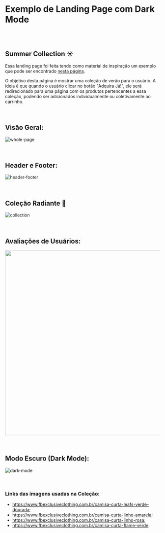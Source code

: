# Exemplo de Landing Page com Dark Mode
<br/>
<br/>

## Summer Collection ☀️

Essa landing page foi feita tendo como material de inspiração um exemplo que pode ser encontrado [nesta página](https://support.freshmarketer.com/en/support/solutions/articles/50000003379-how-to-build-a-landing-page-).

O objetivo desta página é mostrar uma coleção de verão para o usuário. A ideia é que quando o usuário clicar no botão "Adquira Já!", ele será redirecionado para uma página com os produtos pertencentes a essa coleção, podendo ser adicionados individualmente ou coletivamente ao carrinho. 
<br/>
<br/>
<br/>

## Visão Geral:

![whole-page](https://github.com/Diego-S-G/LandingPage/assets/140908243/aed34d62-6867-4e33-a03f-a4ea145a253f)
<br/>
<br/>
<br/>

## Header e Footer:

![header-footer](https://github.com/Diego-S-G/LandingPage/assets/140908243/4fc50546-12db-4e00-90b5-d7c104e306a6)
<br/>
<br/>
<br/>

## Coleção Radiante 🌻

![collection](https://github.com/Diego-S-G/LandingPage/assets/140908243/47cd0987-cf88-42bd-9d6a-e50124090258)
<br/>
<br/>
<br/>

## Avaliações de Usuários:

<img src="https://github.com/Diego-S-G/LandingPage/assets/140908243/1844cd57-0d8d-4f59-9b8e-5f5731f76f2b" width="600"/>
<br/>
<br/>
<br/>

## Modo Escuro (Dark Mode):

![dark-mode](https://github.com/Diego-S-G/LandingPage/assets/140908243/30de7639-dfb7-43f6-8f33-bdc9b7690dff)
<br/>
<br/>
<br/>

### Links das imagens usadas na Coleção:

- https://www.fbexclusiveclothing.com.br/camisa-curta-leafs-verde-dourada;
- https://www.fbexclusiveclothing.com.br/camisa-curta-linho-amarela;
- https://www.fbexclusiveclothing.com.br/camisa-curta-linho-rosa;
- https://www.fbexclusiveclothing.com.br/camisa-curta-flame-verde.
